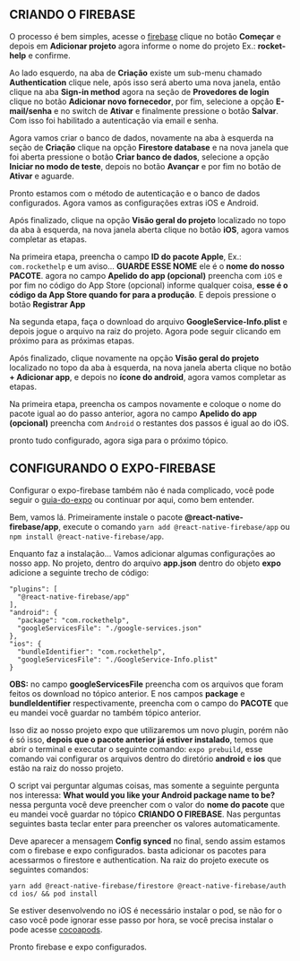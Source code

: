 ## CRIANDO O FIREBASE

O processo é bem simples, acesse o [firebase]("https://firebase.google.com/")
clique no botão <b>Começar</b> e depois em <b>Adicionar projeto</b> agora
informe o nome do projeto Ex.: <b>rocket-help</b> e confirme.

Ao lado esquerdo, na aba de <b>Criação</b> existe um sub-menu chamado
<b>Authentication</b> clique nele, após isso será aberto uma nova janela,
então clique na aba <b>Sign-in method</b> agora na seção de
<b>Provedores de login</b> clique no botão <b>Adicionar novo fornecedor</b>,
por fim, selecione a opção <b>E-mail/senha</b> e no switch de <b>Ativar</b> e
finalmente pressione o botão <b>Salvar</b>. Com isso foi habilitado a
autenticação via email e senha.

Agora vamos criar o banco de dados, novamente na aba à esquerda na seção de
<b>Criação</b> clique na opção <b>Firestore database</b> e na nova janela que
foi aberta pressione o botão <b>Criar banco de dados</b>, selecione a opção
<b>Iniciar no modo de teste</b>, depois no botão <b>Avançar</b> e por fim no
botão de <b>Ativar</b> e aguarde.

Pronto estamos com o método de autenticação e o banco de dados configurados.
Agora vamos as configurações extras iOS e Android.

Após finalizado, clique na opção <b>Visão geral do projeto</b> localizado no
topo da aba à esquerda, na nova janela aberta clique no botão <b>iOS</b>, agora
vamos completar as etapas.

Na primeira etapa, preencha o campo <b>ID do pacote Apple</b>, Ex.:
`com.rockethelp` e um aviso... <b>GUARDE ESSE NOME</b> ele é o
<b>nome do nosso PACOTE</b>. agora no campo <b>Apelido do app (opcional)</b>
preencha com `iOS` e por fim no código do App Store (opcional) informe qualquer
coisa, <b>esse é o código da App Store quando for para a produção</b>. E depois
pressione o botão <b>Registrar App</b>

Na segunda etapa, faça o download do arquivo <b>GoogleService-Info.plist</b>
e depois jogue o arquivo na raiz do projeto. Agora pode seguir clicando em
próximo para as próximas etapas.

Após finalizado, clique novamente na opção <b>Visão geral do projeto</b>
localizado no topo da aba à esquerda, na nova janela aberta clique no botão
<b>+ Adicionar app</b>, e depois no <b>ícone do android</b>, agora
vamos completar as etapas.

Na primeira etapa, preencha os campos novamente e coloque o nome do pacote
igual ao do passo anterior, agora no campo <b>Apelido do app (opcional)</b>
preencha com `Android` o restantes dos passos é igual ao do iOS.

pronto tudo configurado, agora siga para o próximo tópico.

## CONFIGURANDO O EXPO-FIREBASE

Configurar o expo-firebase também não é nada complicado, você pode seguir o
[guia-do-expo]("https://docs.expo.dev/guides/setup-native-firebase/") ou
continuar por aqui, como bem entender.

Bem, vamos lá. Primeiramente instale o pacote <b>@react-native-firebase/app</b>,
execute o comando `yarn add @react-native-firebase/app` ou
`npm install @react-native-firebase/app`.

Enquanto faz a instalação... Vamos adicionar algumas configurações ao nosso app.
No projeto, dentro do arquivo <b>app.json</b> dentro do objeto <b>expo</b>
adicione a seguinte trecho de código:

```
"plugins": [
  "@react-native-firebase/app"
],
"android": {
  "package": "com.rockethelp",
  "googleServicesFile": "./google-services.json"
},
"ios": {
  "bundleIdentifier": "com.rockethelp",
  "googleServicesFile": "./GoogleService-Info.plist"
}
```

<b>OBS:</b> no campo <b>googleServicesFile</b> preencha com os arquivos que
foram feitos os download no tópico anterior. E nos campos <b>package</b> e
<b>bundleIdentifier</b> respectivamente, preencha com o campo do <b>PACOTE</b>
que eu mandei você guardar no também tópico anterior.

Isso diz ao nosso projeto expo que utilizaremos um novo plugin, porém não é só
isso, <b>depois que o pacote anterior já estiver instalado</b>, temos que abrir
o terminal e executar o seguinte comando: `expo prebuild`, esse comando vai
configurar os arquivos dentro do diretório <b>android</b> e <b>ios</b> que estão
na raiz do nosso projeto.

O script vai perguntar algumas coisas, mas somente a seguinte pergunta nos
interessa: <b>What would you like your Android package name to be?</b> nessa
pergunta você deve preencher com o valor do <b>nome do pacote</b> que eu mandei
você guardar no tópico <b>CRIANDO O FIREBASE</b>. Nas perguntas seguintes basta
teclar enter para preencher os valores automaticamente.

Deve aparecer a mensagem <b>Config synced</b> no final, sendo assim estamos
com o firebase e expo configurados. basta adicionar os pacotes para acessarmos
o firestore e authentication. Na raiz do projeto execute os seguintes comandos:

`yarn add @react-native-firebase/firestore @react-native-firebase/auth` <br />
`cd ios/ && pod install` <br />

Se estiver desenvolvendo no iOS é necessário instalar o pod, se não for o caso
você pode ignorar esse passo por hora, se você precisa instalar o pode acesse
[cocoapods]("https://cocoapods.org/").

Pronto firebase e expo configurados.
